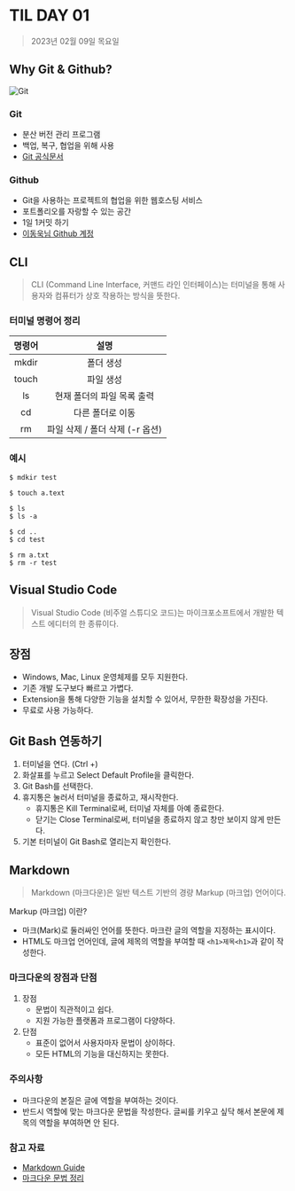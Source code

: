 # TIL DAY 01
> 2023년 02월 09일 목요일

## Why Git & Github?

![Git](https://user-images.githubusercontent.com/49775540/168756716-68f9aebb-380f-4897-8141-78d8403f6113.png)

### Git
- 분산 버전 관리 프로그램
- 백업, 복구, 협업을 위해 사용
- [Git 공식문서](https://git-scm.com/book/ko/v2)

 ### Github
 - Git을 사용하는 프로젝트의 협업을 위한 웹호스팅 서비스
 - 포트폴리오를 자랑할 수 있는 공간
 - 1일 1커밋 하기
 - [이동욱님 Github 계정](https://github.com/jojoldu)

## CLI
> CLI (Command Line Interface, 커맨드 라인 인터페이스)는 터미널을 통해 사용자와 컴퓨터가 상호 작용하는 방식을 뜻한다.

### 터미널 명령어 정리
| 명령어  |              설명               |
| :----: | :-----------------------------: |
| mkdir  |            폴더 생성             |
| touch  |            파일 생성             |
|   ls   |   현재 폴더의 파일 목록 출력      |
|   cd   |        다른 폴더로 이동          |
|   rm   | 파일 삭제 / 폴더 삭제 (-r 옵션)  |

### 예시
```
$ mdkir test

$ touch a.text

$ ls
$ ls -a

$ cd ..
$ cd test

$ rm a.txt
$ rm -r test
```

## Visual Studio Code
> Visual Studio Code (비주얼 스튜디오 코드)는 마이크포소프트에서 개발한 텍스트 에디터의 한 종류이다.

## 장점
- Windows, Mac, Linux 운영체제를 모두 지원한다.
- 기존 개발 도구보다 빠르고 가볍다.
- Extension을 통해 다양한 기능을 설치할 수 있어서, 무한한 확장성을 가진다.
- 무료로 사용 가능하다.

##  Git Bash 연동하기
1. 터미널을 연다. (Ctrl +)
2. 화살표를 누르고 Select Default Profile을 클릭한다.
3. Git Bash를 선택한다.
4. 휴지통은 눌러서 터미널을 종료하고, 재시작한다.
   - 휴지통은 Kill Terminal로써, 터미널 자체를 아예 종료한다.
   - 닫기는 Close Terminal로써, 터미널을 종료하지 않고 창만 보이지 않게 만든다.
5. 기본 터미널이 Git Bash로 열리는지 확인한다.

## Markdown
> Markdown (마크다운)은 일반 텍스트 기반의 경량 Markup (마크업) 언어이다.

Markup (마크업) 이란?
- 마크(Mark)로 둘러싸인 언어를 뜻한다. 마크란 글의 역할을 지정하는 표시이다.
- HTML도 마크업 언어인데, 글에 제목의 역할을 부여할 때 `<h1>제목<h1>`과 같이 작성한다.

### 마크다운의 장점과 단점
1. 장점
   - 문법이 직관적이고 쉽다.
   - 지원 가능한 플랫폼과 프로그램이 다양하다.
2. 단점
   - 표준이 없어서 사용자마자 문법이 상이하다.
   - 모든 HTML의 기능을 대신하지는 못한다.

### 주의사항
- 마크다운의 본질은 글에 역할을 부여하는 것이다.
- 반드시 역할에 맞는 마크다운 문법을 작성한다. 글씨를 키우고 싶닥 해서 본문에 제목의 역할을 부여하면 안 된다.

### 참고 자료
- [Markdown Guide](https://www.markdownguide.org/basic-syntax/)
- [마크다운 문법 정리](https://gist.github.com/ihoneymon/652be052a0727ad59601)